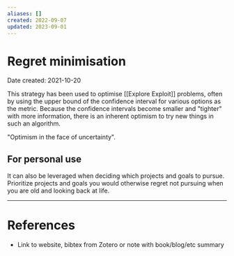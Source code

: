 ```yaml
---
aliases: []
created: 2022-09-07
updated: 2023-09-01
---
```


# Regret minimisation
Date created: 2021-10-20


This strategy has been used to optimise [[Explore Exploit]] problems, often by using the upper bound of the confidence interval for various options as the metric. Because the confidence intervals become smaller and "tighter" with more information, there is an inherent optimism to try new things in such an algorithm.

"Optimism in the face of uncertainty".

## For personal use
It can also be leveraged when deciding which projects and goals to pursue. Prioritize projects and goals you would otherwise regret not pursuing when you are old and looking back at life.

---
# References
* Link to website, bibtex from Zotero or note with book/blog/etc summary